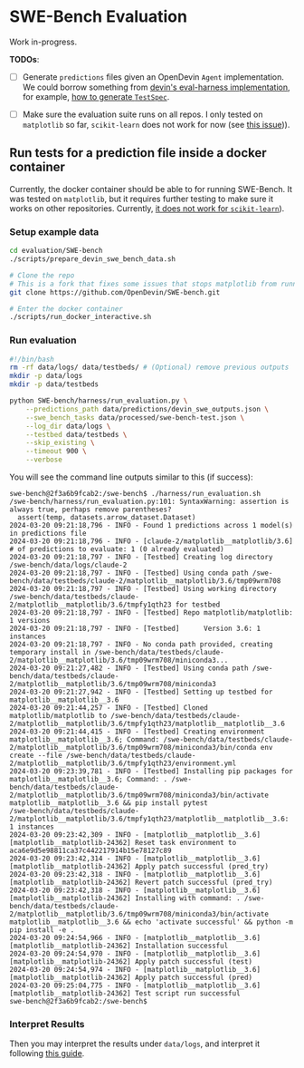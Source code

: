 # SWE-Bench Evaluation

Work in-progress.

**TODOs**:

- [ ] Generate `predictions` files given an OpenDevin `Agent` implementation. We could borrow something from [devin's eval-harness implementation](https://github.com/CognitionAI/devin-swebench-results/tree/main/harness), for example, [how to generate `TestSpec`](https://github.com/CognitionAI/devin-swebench-results/blob/main/harness/scripts.py#L150-L160).
- [ ] Make sure the evaluation suite runs on all repos. I only tested on `matplotlib` so far, `scikit-learn` does not work for now (see [this issue](https://github.com/princeton-nlp/SWE-bench/issues/57))).


## Run tests for a prediction file inside a docker container

Currently, the docker container should be able to for running SWE-Bench. It was tested on `matplotlib`, but it requires further testing to make sure it works on other repositories. Currently, [it does not work for `scikit-learn`](https://github.com/princeton-nlp/SWE-bench/issues/57)).

### Setup example data

```bash
cd evaluation/SWE-bench
./scripts/prepare_devin_swe_bench_data.sh

# Clone the repo
# This is a fork that fixes some issues that stops matplotlib from running (see https://github.com/princeton-nlp/SWE-bench/pull/56)
git clone https://github.com/OpenDevin/SWE-bench.git

# Enter the docker container
./scripts/run_docker_interactive.sh
```

### Run evaluation

```bash
#!/bin/bash
rm -rf data/logs/ data/testbeds/ # (Optional) remove previous outputs
mkdir -p data/logs
mkdir -p data/testbeds

python SWE-bench/harness/run_evaluation.py \
    --predictions_path data/predictions/devin_swe_outputs.json \
    --swe_bench_tasks data/processed/swe-bench-test.json \
    --log_dir data/logs \
    --testbed data/testbeds \
    --skip_existing \
    --timeout 900 \
    --verbose
```

You will see the command line outputs similar to this (if success):

```log
swe-bench@2f3a6b9fcab2:/swe-bench$ ./harness/run_evaluation.sh
/swe-bench/harness/run_evaluation.py:101: SyntaxWarning: assertion is always true, perhaps remove parentheses?
  assert(temp, datasets.arrow_dataset.Dataset)
2024-03-20 09:21:18,796 - INFO - Found 1 predictions across 1 model(s) in predictions file
2024-03-20 09:21:18,796 - INFO - [claude-2/matplotlib__matplotlib/3.6] # of predictions to evaluate: 1 (0 already evaluated)
2024-03-20 09:21:18,797 - INFO - [Testbed] Creating log directory /swe-bench/data/logs/claude-2
2024-03-20 09:21:18,797 - INFO - [Testbed] Using conda path /swe-bench/data/testbeds/claude-2/matplotlib__matplotlib/3.6/tmp09wrm708
2024-03-20 09:21:18,797 - INFO - [Testbed] Using working directory /swe-bench/data/testbeds/claude-2/matplotlib__matplotlib/3.6/tmpfy1qth23 for testbed
2024-03-20 09:21:18,797 - INFO - [Testbed] Repo matplotlib/matplotlib: 1 versions
2024-03-20 09:21:18,797 - INFO - [Testbed]      Version 3.6: 1 instances
2024-03-20 09:21:18,797 - INFO - No conda path provided, creating temporary install in /swe-bench/data/testbeds/claude-2/matplotlib__matplotlib/3.6/tmp09wrm708/miniconda3...
2024-03-20 09:21:27,482 - INFO - [Testbed] Using conda path /swe-bench/data/testbeds/claude-2/matplotlib__matplotlib/3.6/tmp09wrm708/miniconda3
2024-03-20 09:21:27,942 - INFO - [Testbed] Setting up testbed for matplotlib__matplotlib__3.6
2024-03-20 09:21:44,257 - INFO - [Testbed] Cloned matplotlib/matplotlib to /swe-bench/data/testbeds/claude-2/matplotlib__matplotlib/3.6/tmpfy1qth23/matplotlib__matplotlib__3.6
2024-03-20 09:21:44,415 - INFO - [Testbed] Creating environment matplotlib__matplotlib__3.6; Command: /swe-bench/data/testbeds/claude-2/matplotlib__matplotlib/3.6/tmp09wrm708/miniconda3/bin/conda env create --file /swe-bench/data/testbeds/claude-2/matplotlib__matplotlib/3.6/tmpfy1qth23/environment.yml
2024-03-20 09:23:39,781 - INFO - [Testbed] Installing pip packages for matplotlib__matplotlib__3.6; Command: . /swe-bench/data/testbeds/claude-2/matplotlib__matplotlib/3.6/tmp09wrm708/miniconda3/bin/activate matplotlib__matplotlib__3.6 && pip install pytest
/swe-bench/data/testbeds/claude-2/matplotlib__matplotlib/3.6/tmpfy1qth23/matplotlib__matplotlib__3.6: 1 instances
2024-03-20 09:23:42,309 - INFO - [matplotlib__matplotlib__3.6] [matplotlib__matplotlib-24362] Reset task environment to aca6e9d5e98811ca37c442217914b15e78127c89
2024-03-20 09:23:42,314 - INFO - [matplotlib__matplotlib__3.6] [matplotlib__matplotlib-24362] Apply patch successful (pred_try)
2024-03-20 09:23:42,318 - INFO - [matplotlib__matplotlib__3.6] [matplotlib__matplotlib-24362] Revert patch successful (pred_try)
2024-03-20 09:23:42,318 - INFO - [matplotlib__matplotlib__3.6] [matplotlib__matplotlib-24362] Installing with command: . /swe-bench/data/testbeds/claude-2/matplotlib__matplotlib/3.6/tmp09wrm708/miniconda3/bin/activate matplotlib__matplotlib__3.6 && echo 'activate successful' && python -m pip install -e .
2024-03-20 09:24:54,966 - INFO - [matplotlib__matplotlib__3.6] [matplotlib__matplotlib-24362] Installation successful
2024-03-20 09:24:54,970 - INFO - [matplotlib__matplotlib__3.6] [matplotlib__matplotlib-24362] Apply patch successful (test)
2024-03-20 09:24:54,974 - INFO - [matplotlib__matplotlib__3.6] [matplotlib__matplotlib-24362] Apply patch successful (pred)
2024-03-20 09:25:04,775 - INFO - [matplotlib__matplotlib__3.6] [matplotlib__matplotlib-24362] Test script run successful
swe-bench@2f3a6b9fcab2:/swe-bench$
```

### Interpret Results

Then you may interpret the results under `data/logs`, and interpret it following [this guide](https://github.com/princeton-nlp/SWE-bench/blob/main/tutorials/evaluation.md#-metrics).
